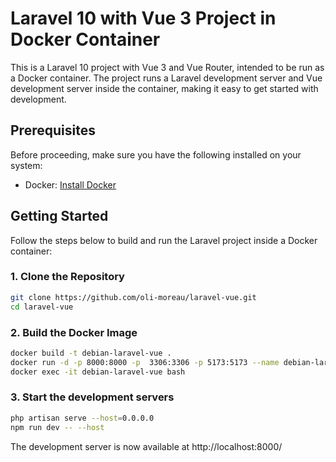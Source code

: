# Laravel 10 with Vue 3 Project in Docker Container

This is a Laravel 10 project with Vue 3 and Vue Router, intended to be run as a Docker container. The project runs a Laravel development server and Vue development server inside the container, making it easy to get started with development.

## Prerequisites

Before proceeding, make sure you have the following installed on your system:

- Docker: [Install Docker](https://www.docker.com/get-started)

## Getting Started

Follow the steps below to build and run the Laravel project inside a Docker container:

### 1. Clone the Repository

```bash
git clone https://github.com/oli-moreau/laravel-vue.git
cd laravel-vue
```

### 2. Build the Docker Image

```bash
docker build -t debian-laravel-vue .
docker run -d -p 8000:8000 -p  3306:3306 -p 5173:5173 --name debian-laravel-vue -v "$(pwd)":/var/www/html debian-laravel-vue
docker exec -it debian-laravel-vue bash
```

### 3. Start the development servers
```bash
php artisan serve --host=0.0.0.0
npm run dev -- --host
```
The development server is now available at http://localhost:8000/

